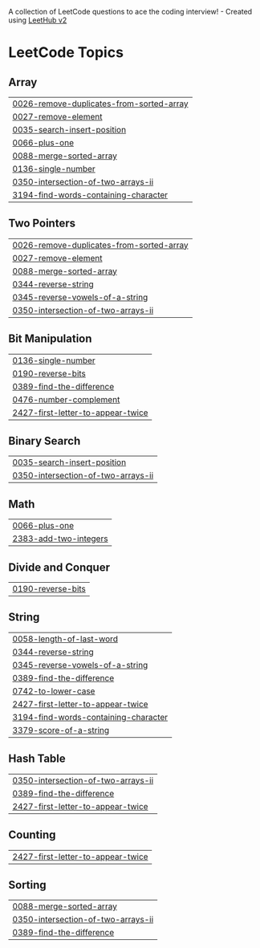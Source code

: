 A collection of LeetCode questions to ace the coding interview! - Created using [LeetHub v2](https://github.com/arunbhardwaj/LeetHub-2.0)
<!---LeetCode Topics Start-->
# LeetCode Topics
## Array
|  |
| ------- |
| [0026-remove-duplicates-from-sorted-array](https://github.com/jumail12/Leetcode/tree/master/0026-remove-duplicates-from-sorted-array) |
| [0027-remove-element](https://github.com/jumail12/Leetcode/tree/master/0027-remove-element) |
| [0035-search-insert-position](https://github.com/jumail12/Leetcode/tree/master/0035-search-insert-position) |
| [0066-plus-one](https://github.com/jumail12/Leetcode/tree/master/0066-plus-one) |
| [0088-merge-sorted-array](https://github.com/jumail12/Leetcode/tree/master/0088-merge-sorted-array) |
| [0136-single-number](https://github.com/jumail12/Leetcode/tree/master/0136-single-number) |
| [0350-intersection-of-two-arrays-ii](https://github.com/jumail12/Leetcode/tree/master/0350-intersection-of-two-arrays-ii) |
| [3194-find-words-containing-character](https://github.com/jumail12/Leetcode/tree/master/3194-find-words-containing-character) |
## Two Pointers
|  |
| ------- |
| [0026-remove-duplicates-from-sorted-array](https://github.com/jumail12/Leetcode/tree/master/0026-remove-duplicates-from-sorted-array) |
| [0027-remove-element](https://github.com/jumail12/Leetcode/tree/master/0027-remove-element) |
| [0088-merge-sorted-array](https://github.com/jumail12/Leetcode/tree/master/0088-merge-sorted-array) |
| [0344-reverse-string](https://github.com/jumail12/Leetcode/tree/master/0344-reverse-string) |
| [0345-reverse-vowels-of-a-string](https://github.com/jumail12/Leetcode/tree/master/0345-reverse-vowels-of-a-string) |
| [0350-intersection-of-two-arrays-ii](https://github.com/jumail12/Leetcode/tree/master/0350-intersection-of-two-arrays-ii) |
## Bit Manipulation
|  |
| ------- |
| [0136-single-number](https://github.com/jumail12/Leetcode/tree/master/0136-single-number) |
| [0190-reverse-bits](https://github.com/jumail12/Leetcode/tree/master/0190-reverse-bits) |
| [0389-find-the-difference](https://github.com/jumail12/Leetcode/tree/master/0389-find-the-difference) |
| [0476-number-complement](https://github.com/jumail12/Leetcode/tree/master/0476-number-complement) |
| [2427-first-letter-to-appear-twice](https://github.com/jumail12/Leetcode/tree/master/2427-first-letter-to-appear-twice) |
## Binary Search
|  |
| ------- |
| [0035-search-insert-position](https://github.com/jumail12/Leetcode/tree/master/0035-search-insert-position) |
| [0350-intersection-of-two-arrays-ii](https://github.com/jumail12/Leetcode/tree/master/0350-intersection-of-two-arrays-ii) |
## Math
|  |
| ------- |
| [0066-plus-one](https://github.com/jumail12/Leetcode/tree/master/0066-plus-one) |
| [2383-add-two-integers](https://github.com/jumail12/Leetcode/tree/master/2383-add-two-integers) |
## Divide and Conquer
|  |
| ------- |
| [0190-reverse-bits](https://github.com/jumail12/Leetcode/tree/master/0190-reverse-bits) |
## String
|  |
| ------- |
| [0058-length-of-last-word](https://github.com/jumail12/Leetcode/tree/master/0058-length-of-last-word) |
| [0344-reverse-string](https://github.com/jumail12/Leetcode/tree/master/0344-reverse-string) |
| [0345-reverse-vowels-of-a-string](https://github.com/jumail12/Leetcode/tree/master/0345-reverse-vowels-of-a-string) |
| [0389-find-the-difference](https://github.com/jumail12/Leetcode/tree/master/0389-find-the-difference) |
| [0742-to-lower-case](https://github.com/jumail12/Leetcode/tree/master/0742-to-lower-case) |
| [2427-first-letter-to-appear-twice](https://github.com/jumail12/Leetcode/tree/master/2427-first-letter-to-appear-twice) |
| [3194-find-words-containing-character](https://github.com/jumail12/Leetcode/tree/master/3194-find-words-containing-character) |
| [3379-score-of-a-string](https://github.com/jumail12/Leetcode/tree/master/3379-score-of-a-string) |
## Hash Table
|  |
| ------- |
| [0350-intersection-of-two-arrays-ii](https://github.com/jumail12/Leetcode/tree/master/0350-intersection-of-two-arrays-ii) |
| [0389-find-the-difference](https://github.com/jumail12/Leetcode/tree/master/0389-find-the-difference) |
| [2427-first-letter-to-appear-twice](https://github.com/jumail12/Leetcode/tree/master/2427-first-letter-to-appear-twice) |
## Counting
|  |
| ------- |
| [2427-first-letter-to-appear-twice](https://github.com/jumail12/Leetcode/tree/master/2427-first-letter-to-appear-twice) |
## Sorting
|  |
| ------- |
| [0088-merge-sorted-array](https://github.com/jumail12/Leetcode/tree/master/0088-merge-sorted-array) |
| [0350-intersection-of-two-arrays-ii](https://github.com/jumail12/Leetcode/tree/master/0350-intersection-of-two-arrays-ii) |
| [0389-find-the-difference](https://github.com/jumail12/Leetcode/tree/master/0389-find-the-difference) |
<!---LeetCode Topics End-->